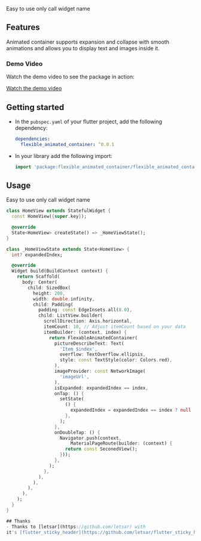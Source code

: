 <!--
This README describes the package. If you publish this package to pub.dev,
this README's contents appear on the landing page for your package.

For information about how to write a good package README, see the guide for
[writing package pages](https://dart.dev/guides/libraries/writing-package-pages).

For general information about developing packages, see the Dart guide for
[creating packages](https://dart.dev/guides/libraries/create-library-packages)
and the Flutter guide for
[developing packages and plugins](https://flutter.dev/developing-packages).
-->

Easy to use
only call widget name

## Features

Animated container supports expansion and collapse with smooth animations and allows you to display text and images inside it.

### Demo Video

Watch the demo video to see the package in action:

[Watch the demo video](https://youtube.com/shorts/MDRjUiyMXVU?si=_n18rUwhZnqzBcKW)

## Getting started

- In the `pubspec.yaml` of your flutter project, add the following dependency:

    ```yaml
    dependencies:
      flexible_animated_container: ^0.0.1
    ```
- In your library add the following import:

    ```dart
    import 'package:flexible_animated_container/flexible_animated_container.dart';
    ```    

## Usage

Easy to use
only call widget name

```dart
class HomeView extends StatefulWidget {
  const HomeView({super.key});

  @override
  State<HomeView> createState() => _HomeViewState();
}

class _HomeViewState extends State<HomeView> {
  int? expandedIndex;

  @override
  Widget build(BuildContext context) {
    return Scaffold(
      body: Center(
        child: SizedBox(
          height: 200,
          width: double.infinity,
          child: Padding(
            padding: const EdgeInsets.all(8.0),
            child: ListView.builder(
              scrollDirection: Axis.horizontal,
              itemCount: 10, // Adjust itemCount based on your data
              itemBuilder: (context, index) {
                return FlexableAnimatedContainer(
                  pictureDescribeText: Text(
                    'Item $index',
                    overflow: TextOverflow.ellipsis,
                    style: const TextStyle(color: Colors.red),
                  ),
                  imageProvider: const NetworkImage(
                    'imageUrl',
                  ),
                  isExpanded: expandedIndex == index,
                  onTap: () {
                    setState(
                      () {
                        expandedIndex = expandedIndex == index ? null : index;
                      },
                    );
                  },
                  onDoubleTap: () {
                    Navigator.push(context,
                        MaterialPageRoute(builder: (context) {
                      return const SeconedView();
                    }));
                  },
                );
              },
            ),
          ),
        ),
      ),
    );
  }
}

## Thanks
- Thanks to [letsar](https://github.com/letsar) with
it's [flutter_sticky_header](https://github.com/letsar/flutter_sticky_header) which provide solid foundation and inspire me for this project.


